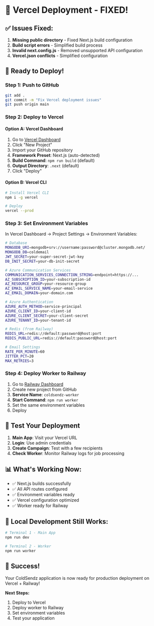 # 🚀 Vercel Deployment - FIXED!

## ✅ **Issues Fixed:**

1. **Missing public directory** - Fixed Next.js build configuration
2. **Build script errors** - Simplified build process
3. **Invalid next.config.js** - Removed unsupported API configuration
4. **Vercel.json conflicts** - Simplified configuration

## 🚀 **Ready to Deploy!**

### **Step 1: Push to GitHub**
```bash
git add .
git commit -m "Fix Vercel deployment issues"
git push origin main
```

### **Step 2: Deploy to Vercel**

#### **Option A: Vercel Dashboard**
1. Go to [Vercel Dashboard](https://vercel.com/dashboard)
2. Click "New Project"
3. Import your GitHub repository
4. **Framework Preset**: Next.js (auto-detected)
5. **Build Command**: `npm run build` (default)
6. **Output Directory**: `.next` (default)
7. Click "Deploy"

#### **Option B: Vercel CLI**
```bash
# Install Vercel CLI
npm i -g vercel

# Deploy
vercel --prod
```

### **Step 3: Set Environment Variables**

In Vercel Dashboard → Project Settings → Environment Variables:

```bash
# Database
MONGODB_URI=mongodb+srv://username:password@cluster.mongodb.net/
MONGODB_DB=coldemail
JWT_SECRET=your-super-secret-jwt-key
DB_INIT_SECRET=your-db-init-secret

# Azure Communication Services
COMMUNICATION_SERVICES_CONNECTION_STRING=endpoint=https://...
AZ_SUBSCRIPTION_ID=your-subscription-id
AZ_RESOURCE_GROUP=your-resource-group
AZ_EMAIL_SERVICE_NAME=your-email-service
AZ_EMAIL_DOMAIN=your-domain.com

# Azure Authentication
AZURE_AUTH_METHOD=service-principal
AZURE_CLIENT_ID=your-client-id
AZURE_CLIENT_SECRET=your-client-secret
AZURE_TENANT_ID=your-tenant-id

# Redis (from Railway)
REDIS_URL=redis://default:password@host:port
REDIS_PUBLIC_URL=redis://default:password@host:port

# Email Settings
RATE_PER_MINUTE=60
JITTER_PCT=20
MAX_RETRIES=3
```

### **Step 4: Deploy Worker to Railway**

1. Go to [Railway Dashboard](https://railway.app/dashboard)
2. Create new project from GitHub
3. **Service Name**: `coldsendz-worker`
4. **Start Command**: `npm run worker`
5. Set the same environment variables
6. Deploy

## 🧪 **Test Your Deployment**

1. **Main App**: Visit your Vercel URL
2. **Login**: Use admin credentials
3. **Create Campaign**: Test with a few recipients
4. **Check Worker**: Monitor Railway logs for job processing

## 📊 **What's Working Now:**

- ✅ Next.js builds successfully
- ✅ All API routes configured
- ✅ Environment variables ready
- ✅ Vercel configuration optimized
- ✅ Worker ready for Railway

## 🔧 **Local Development Still Works:**

```bash
# Terminal 1 - Main App
npm run dev

# Terminal 2 - Worker
npm run worker
```

## 🎉 **Success!**

Your ColdSendz application is now ready for production deployment on Vercel + Railway!

**Next Steps:**
1. Deploy to Vercel
2. Deploy worker to Railway
3. Set environment variables
4. Test your application
